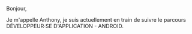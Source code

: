    Bonjour,

Je m'appelle Anthony, je suis actuellement en train de suivre le parcours DÉVELOPPEUR·SE D'APPLICATION - ANDROID.